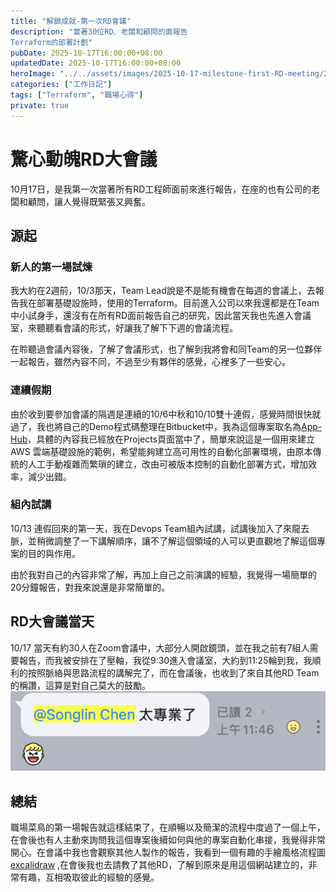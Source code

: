 ```yaml
---
title: "解鎖成就-第一次RD會議"
description: "當著30位RD、老闆和顧問的面報告
Terraform的部署計劃"
pubDate: 2025-10-17T16:00:00+08:00
updatedDate: 2025-10-17T16:00:00+08:00
heroImage: "../../assets/images/2025-10-17-milestone-first-RD-meeting/2025-10-17-milestone-first-RD-meeting-1.png"
categories: ["工作日記"]
tags: ["Terraform", "職場心得"]
private: true
---
```


# 驚心動魄RD大會議

10月17日，是我第一次當著所有RD工程師面前來進行報告，在座的也有公司的老闆和顧問，讓人覺得既緊張又興奮。

## 源起

### 新人的第一場試煉
我大約在2週前，10/3那天，Team Lead說是不是能有機會在每週的會議上，去報告我在部署基礎設施時，使用的Terraform。目前進入公司以來我還都是在Team中小試身手，還沒有在所有RD面前報告自己的研究，因此當天我也先進入會議室，來聽聽看會議的形式，好讓我了解下下週的會議流程。

在聆聽過會議內容後，了解了會議形式，也了解到我將會和同Team的另一位夥伴一起報告，雖然內容不同，不過至少有夥伴的感覺，心裡多了一些安心。

### 連續假期

由於收到要參加會議的隔週是連續的10/6中秋和10/10雙十連假，感覺時間很快就過了，我也將自己的Demo程式碼整理在Bitbucket中，我為這個專案取名為[App-Hub](https://xsong.us/projects#project-app-hub)，具體的內容我已經放在Projects頁面當中了，簡單來說這是一個用來建立 AWS 雲端基礎設施的範例，希望能夠建立高可用性的自動化部署環境，由原本傳統的人工手動複雜而繁瑣的建立，改由可被版本控制的自動化部署方式，增加效率，減少出錯。

### 組內試講

10/13 連假回來的第一天，我在Devops Team組內試講，試講後加入了來龍去脈，並稍微調整了一下講解順序，讓不了解這個領域的人可以更直觀地了解這個專案的目的與作用。

由於我對自己的內容非常了解，再加上自己之前演講的經驗，我覺得一場簡單的20分鐘報告，對我來說還是非常簡單的。

## RD大會議當天

10/17 當天有約30人在Zoom會議中，大部分人開啟鏡頭，並在我之前有7組人需要報告，而我被安排在了壓軸，我從9:30進入會議室，大約到11:25輪到我，我順利的按照脈絡與思路流程的講解完了，而在會議後，也收到了來自其他RD Team的稱讚，這算是對自己莫大的鼓勵。
![被稱讚了](../../assets/images/2025-10-17-milestone-first-RD-meeting/meeting-good.png)

## 總結

職場菜鳥的第一場報告就這樣結束了，在順暢以及簡潔的流程中度過了一個上午，在會後也有人主動來詢問我這個專案後續如何與他的專案自動化串接，我覺得非常開心。在會議中我也會觀察其他人製作的報告，我看到一個有趣的手繪風格流程圖 [excalidraw](https://excalidraw.com/) ,在會後我也去請教了其他RD，了解到原來是用這個網站建立的，非常有趣，互相吸取彼此的經驗的感覺。



